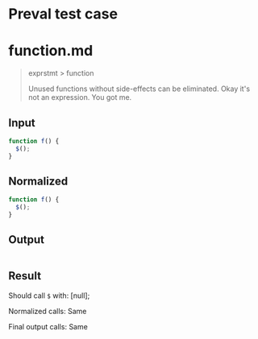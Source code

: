 # Preval test case

# function.md

> exprstmt > function
>
> Unused functions without side-effects can be eliminated. Okay it's not an expression. You got me.

## Input

`````js filename=intro
function f() {
  $();
}
`````

## Normalized

`````js filename=intro
function f() {
  $();
}
`````

## Output

`````js filename=intro

`````

## Result

Should call `$` with:
[null];

Normalized calls: Same

Final output calls: Same
